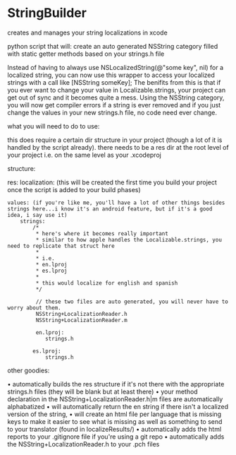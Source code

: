 StringBuilder
=============

creates and manages your string localizations in xcode

python script that will:
create an auto generated NSString category filled with static getter methods based on your strings.h file

Instead of having to always use NSLocalizedString(@"some key", nil) for a localized string, you can now use this wrapper to access your localized strings with a call like [NSString someKey];  The benifits from this is that if you ever want to change your value in Localizable.strings, your project can get out of sync and it becomes quite a mess.  Using the NSString category, you will now get compiler errors if a string is ever removed and if you just change the values in your new strings.h file, no code need ever change.

what you will need to do to use:

this does require a certain dir structure in your project (though a lot of it is handled by the script already).  there needs to be a res dir at the root level of your project i.e. on the same level as your .xcodeproj

structure:

res:
	localization: (this will be created the first time you build your project once the script is added to your build phases)

	values: (if you're like me, you'll have a lot of other things besides strings here...i know it's an android feature, but if it's a good idea, i say use it)
		strings:
			/* 
			 * here's where it becomes really important
			 * similar to how apple handles the Localizable.strings, you need to replicate that struct here
			 *
			 * i.e.
			 * en.lproj
			 * es.lproj
			 * 
			 * this would localize for english and spanish
			 */

			 // these two files are auto generated, you will never have to worry about them.
			 NSString+LocalizationReader.h
			 NSString+LocalizationReader.m

			 en.lproj:
				strings.h

			es.lproj:
				strings.h

other goodies:

• automatically builds the res structure if it's not there with the appropriate strings.h files (they will be blank but at least there)
• your method declaration in the NSString+LocalizationReader.h|m files are automatically alphabatized
• will automatically return the en string if there isn't a localized version of the string,
• will create an html file per language that is missing keys to make it easier to see what is missing as well as something to send to your translator (found in localizeResults/)
• automatically adds the html reports to your .gitignore file if you're using a git repo
• automatically adds the NSString+LocalizationReader.h to your .pch files
